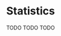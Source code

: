 # Statistics

[//]: # (TODO)
<web-summary>TODO</web-summary>
<card-summary>TODO</card-summary>
<link-summary>TODO</link-summary>